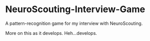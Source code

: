 NeuroScouting-Interview-Game
============================

A pattern-recognition game for my interview with NeuroScouting.

More on this as it develops. Heh...develops.
